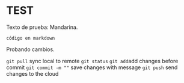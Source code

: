<h1>TEST</h1>

Texto de prueba: Mandarina.

```código en markdown```

Probando cambios.

```git pull``` sync local to remote
```git status``` 
```git add```add changes before commit
```git commit -m ""``` save changes with message
```git push``` send changes to the cloud
